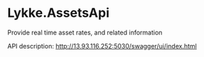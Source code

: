 # Lykke.AssetsApi
Provide real time asset rates, and related information

API description: http://13.93.116.252:5030/swagger/ui/index.html
